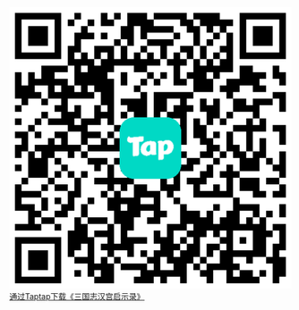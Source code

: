 <a href="https://l.taptap.cn/wdF0GCGM?channel=rep-rep_z4z27wtjv3y">
<img src="download.png" /><br />
  通过Taptap下载《三国志汉宫启示录》
</a>
